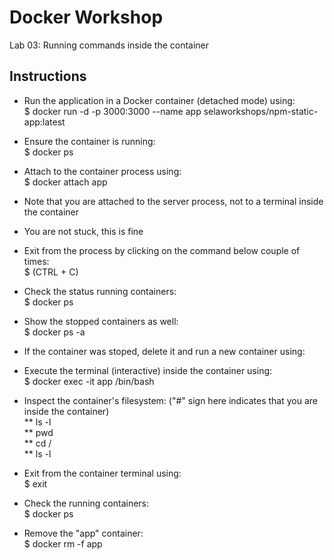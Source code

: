# Docker Workshop <br/>
Lab 03: Running commands inside the container

## Instructions <br/>
* Run the application in a Docker container (detached mode) using: <br/>
  $ docker run -d -p 3000:3000 --name app selaworkshops/npm-static-app:latest
* Ensure the container is running: <br/>
  $ docker ps
* Attach to the container process using: <br/>
  $ docker attach app <br/>
* Note that you are attached to the server process, not to a terminal inside the container
* You are not stuck, this is fine
* Exit from the process by clicking on the command below couple of times:<br/>
  $ (CTRL + C)
* Check the status running containers: <br/>
  $ docker ps
* Show the stopped containers as well: <br/>
  $ docker ps -a
* If the container was stoped, delete it and run a new container using: <br/>
* Execute the terminal (interactive) inside the container using:<br/>
  $ docker exec -it app /bin/bash
* Inspect the container's filesystem: ("#" sign here indicates that you are inside the container) <br/>
** ls -l <br/>
** pwd <br/>
** cd / <br/>
** ls -l <br/>


* Exit from the container terminal using: <br/>
  $ exit
* Check the running containers: <br/>
  $ docker ps
* Remove the "app" container: <br/>
  $ docker rm -f app
